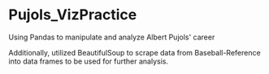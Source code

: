 # Pujols_VizPractice
Using Pandas to manipulate and analyze Albert Pujols' career

Additionally, utilized BeautifulSoup to scrape data from Baseball-Reference into data frames to be used for further analysis.

